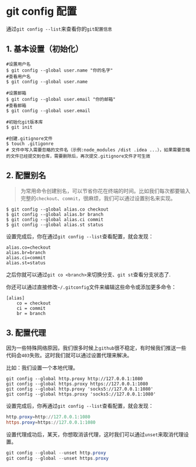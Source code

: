# git config 配置

通过`git config --list`来查看你的`git配置信息`

## 1. 基本设置（初始化）

```shell
#设置用户名
$ git config --global user.name "你的名字"
#查看用户名
$ git config --global user.name

#设置邮箱
$ git config --global user.email "你的邮箱"
#查看邮箱
$ git config --global user.email

#初始化git版本库
$ git init

#创建.gitignore文件
$ touch .gitigonre
# 文件中写入需要忽略的文件名（示例:node_modules /dist .idea ...），如果需要忽略的文件已经提交到仓库，需要删除后，再次提交.gitignore文件才可生效

```



## 2. 配置别名

> 为常用命令创建别名，可以节省你花在终端的时间。比如我们每次都要输入完整的`checkout`、`commit`，很麻烦，我们可以通过设置别名来实现。

```shell
$ git config --global alias.co checkout
$ git config --global alias.br branch
$ git config --global alias.ci commit
$ git config --global alias.st status
```

设置完成后，你在通过`git config --list`查看配置，就会发现：

```shell
alias.co=checkout
alias.br=branch
alias.ci=commit
alias.st=status
```

之后你就可以通过`git co <branch>`来切换分支、`git st`查看分支状态了.

你还可以通过直接修改`~/.gitconfig`文件来编辑这些命令或添加更多命令：

```
[alias]
    co = checkout
    ci = commit
    br = branch
```



## 3. 配置代理

因为一些特殊网络原因，我们很多时候上`github`很不稳定，有时候我们推送一些代码会`403`失败。这时我们就可以通过设置代理来解决。

比如：我们设置一个本地代理。

```shell
git config --global http.proxy http://127.0.0.1:1080
git config --global https.proxy https://127.0.0.1:1080
git config --global http.proxy 'socks5://127.0.0.1:1080'
git config --global https.proxy 'socks5://127.0.0.1:1080'
```

设置完成后，你再通过`git config --list`查看配置，就会发现：

```powershell
http.proxy=http://127.0.0.1:1080
https.proxy=https://127.0.0.1:1080
```

设置代理成功后，某天，你想取消该代理，这时我们可以通过`unset`来取消代理设置。

```powershell
git config --global --unset http.proxy
git config --global --unset https.proxy
```

